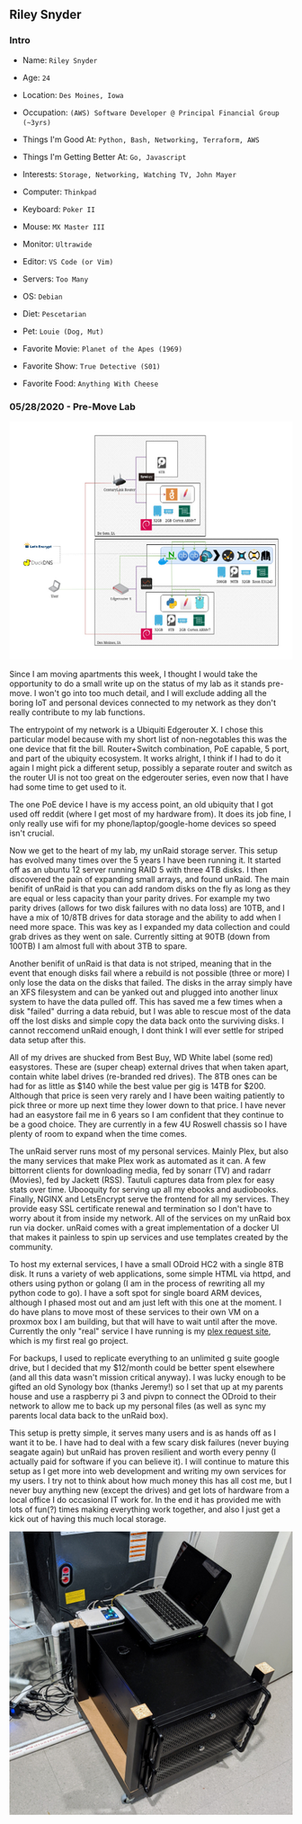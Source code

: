 ## Riley Snyder

### Intro

* Name: `Riley Snyder`

* Age: `24`

* Location: `Des Moines, Iowa`

* Occupation: `(AWS) Software Developer @ Principal Financial Group (~3yrs)`

* Things I'm Good At: `Python, Bash, Networking, Terraform, AWS`

* Things I'm Getting Better At: `Go, Javascript`

* Interests: `Storage, Networking, Watching TV, John Mayer`

* Computer: `Thinkpad`

* Keyboard: `Poker II`

* Mouse: `MX Master III`

* Monitor: `Ultrawide`

* Editor: `VS Code (or Vim)`

* Servers: `Too Many`

* OS: `Debian`

* Diet: `Pescetarian`

* Pet: `Louie (Dog, Mut)`

* Favorite Movie: `Planet of the Apes (1969)`

* Favorite Show: `True Detective (S01)`

* Favorite Food: `Anything With Cheese`

### 05/28/2020 - Pre-Move Lab

![Image](images/premovelab.jpg)

Since I am moving apartments this week, I thought I would take the opportunity to do a small write up on the status of my lab as it stands pre-move. I won't go into too much detail, and I will exclude adding all the boring IoT and personal devices connected to my network as they don't really contribute to my lab functions.

The entrypoint of my network is a Ubiquiti Edgerouter X. I chose this particular model because with my short list of non-negotables this was the one device that fit the bill. Router+Switch combination, PoE capable, 5 port, and part of the ubiquity ecosystem. It works alright, I think if I had to do it again I might pick a different setup, possibly a separate router and switch as the router UI is not too great on the edgerouter series, even now that I have had some time to get used to it.

The one PoE device I have is my access point, an old ubiquity that I got used off reddit (where I get most of my hardware from). It does its job fine, I only really use wifi for my phone/laptop/google-home devices so speed isn't crucial.

Now we get to the heart of my lab, my unRaid storage server. This setup has evolved many times over the 5 years I have been running it. It started off as an ubuntu 12 server running RAID 5 with three 4TB disks. I then discovered the pain of expanding small arrays, and found unRaid. The main benifit of unRaid is that you can add random disks on the fly as long as they are equal or less capacity than your parity drives. For example my two parity drives (allows for two disk failures with no data loss) are 10TB, and I have a mix of 10/8TB drives for data storage and the ability to add when I need more space. This was key as I expanded my data collection and could grab drives as they went on sale. Currently sitting at 90TB (down from 100TB) I am almost full with about 3TB to spare.

Another benifit of unRaid is that data is not striped, meaning that in the event that enough disks fail where a rebuild is not possible (three or more) I only lose the data on the disks that failed. The disks in the array simply have an XFS filesystem and can be yanked out and plugged into another linux system to have the data pulled off. This has saved me a few times when a disk "failed" durring a data rebuid, but I was able to rescue most of the data off the lost disks and simple copy the data back onto the surviving disks. I cannot reccomend unRaid enough, I dont think I will ever settle for striped data setup after this.  

All of my drives are shucked from Best Buy, WD White label (some red) easystores. These are (super cheap) external drives that when taken apart, contain white label drives (re-branded red drives). The 8TB ones can be had for as little as $140 while the best value per gig is 14TB for $200. Although that price is seen very rarely and I have been waiting patiently to pick three or more up next time they lower down to that price. I have never had an easystore fail me in 6 years so I am confident that they continue to be a good choice. They are currently in a few 4U Roswell chassis so I have plenty of room to expand when the time comes.

The unRaid server runs most of my personal services. Mainly Plex, but also the many services that make Plex work as automated as it can. A few bittorrent clients for downloading media, fed by sonarr (TV) and radarr (Movies), fed by Jackett (RSS). Tautuli captures data from plex for easy stats over time. Ubooquity for serving up all my ebooks and audiobooks. Finally, NGINX and LetsEncrypt serve the frontend for all my services. They provide easy SSL certificate renewal and termination so I don't have to worry about it from inside my network. All of the services on my unRaid box run via docker. unRaid comes with a great implementation of a docker UI that makes it painless to spin up services and use templates created by the community.

To host my external services, I have a small ODroid HC2 with a single 8TB disk. It runs a variety of web applications, some simple HTML via httpd, and others using python or golang (I am in the process of rewriting all my python code to go). I have a soft spot for single board ARM devices, although I phased most out and am just left with this one at the moment. I do have plans to move most of these services to their own VM on a proxmox box I am building, but that will have to wait until after the move. Currently the only "real" service I have running is my [plex request site](https://request.thecornelius.duckdns.org/), which is my first real go project.

For backups, I used to replicate everything to an unlimited g suite google drive, but I decided that my $12/month could be better spent elsewhere (and all this data wasn't mission critical anyway). I was lucky enough to be gifted an old Synology box (thanks Jeremy!) so I set that up at my parents house and use a raspberry pi 3 and pivpn to connect the ODroid to their network to allow me to back up my personal files (as well as sync my parents local data back to the unRaid box).

This setup is pretty simple, it serves many users and is as hands off as I want it to be. I have had to deal with a few scary disk failures (never buying seagate again) but unRaid has proven resilient and worth every penny (I actually paid for software if you can believe it). I will continue to mature this setup as I get more into web development and writing my own services for my users. I try not to think about how much money this has all cost me, but I never buy anything new (except the drives) and get lots of hardware from a local office I do occasional IT work for. In the end it has provided me with lots of fun(?) times making everything work together, and also I just get a kick out of having this much local storage.

![Image](images/premovelabphoto.jpg)
